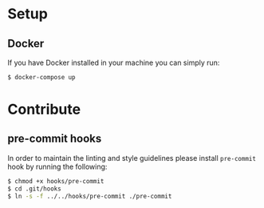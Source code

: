 # Setup 

## Docker
If you have Docker installed in your machine you can simply run:
```bash
$ docker-compose up
```

# Contribute

## pre-commit hooks
In order to maintain the linting and style guidelines please install `pre-commit` hook by running the following:

```sh
$ chmod +x hooks/pre-commit
$ cd .git/hooks
$ ln -s -f ../../hooks/pre-commit ./pre-commit  
```